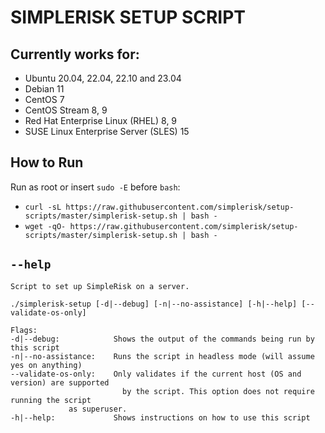 # SIMPLERISK SETUP SCRIPT

## Currently works for:
- Ubuntu 20.04, 22.04, 22.10 and 23.04
- Debian 11
- CentOS 7
- CentOS Stream 8, 9
- Red Hat Enterprise Linux (RHEL) 8, 9
- SUSE Linux Enterprise Server (SLES) 15

## How to Run
Run as root or insert `sudo -E` before `bash`:
- `curl -sL https://raw.githubusercontent.com/simplerisk/setup-scripts/master/simplerisk-setup.sh | bash -`
- `wget -qO- https://raw.githubusercontent.com/simplerisk/setup-scripts/master/simplerisk-setup.sh | bash -`

## `--help`
```
Script to set up SimpleRisk on a server.

./simplerisk-setup [-d|--debug] [-n|--no-assistance] [-h|--help] [--validate-os-only]

Flags:
-d|--debug:            Shows the output of the commands being run by this script
-n|--no-assistance:    Runs the script in headless mode (will assume yes on anything)
--validate-os-only:    Only validates if the current host (OS and version) are supported
                         by the script. This option does not require running the script
			 as superuser.
-h|--help:             Shows instructions on how to use this script
```
